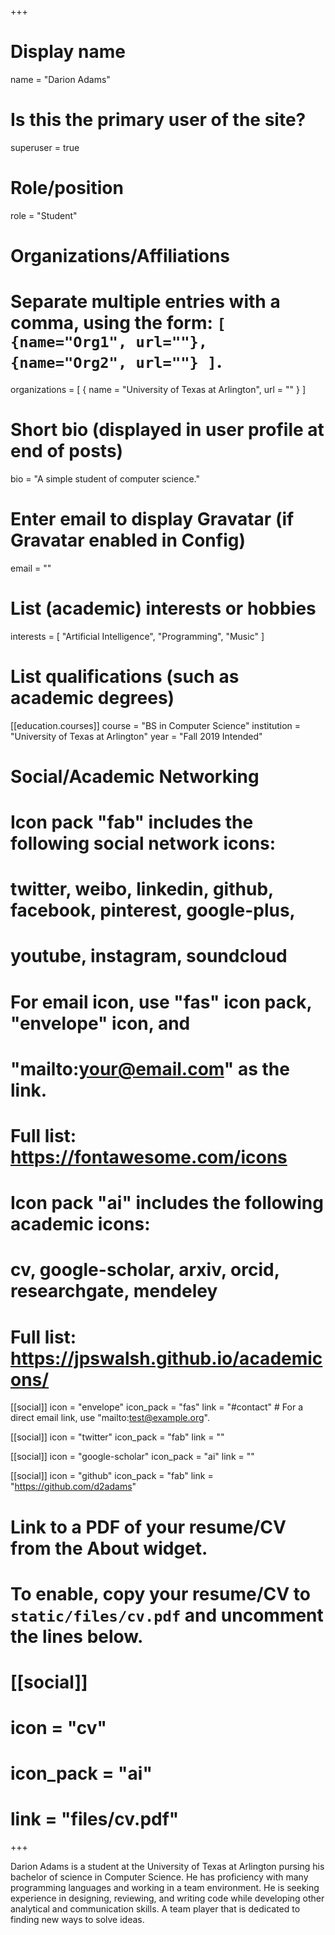 +++
# Display name
name = "Darion Adams"

# Is this the primary user of the site?
superuser = true

# Role/position
role = "Student"

# Organizations/Affiliations
#   Separate multiple entries with a comma, using the form: `[ {name="Org1", url=""}, {name="Org2", url=""} ]`.
organizations = [ { name = "University of Texas at Arlington", url = "" } ]

# Short bio (displayed in user profile at end of posts)
bio = "A simple student of computer science."

# Enter email to display Gravatar (if Gravatar enabled in Config)
email = ""

# List (academic) interests or hobbies
interests = [
  "Artificial Intelligence",
  "Programming",
  "Music"
]

# List qualifications (such as academic degrees)
[[education.courses]]
  course = "BS in Computer Science"
  institution = "University of Texas at Arlington"
  year = "Fall 2019 Intended"

# Social/Academic Networking
#
# Icon pack "fab" includes the following social network icons:
#
#   twitter, weibo, linkedin, github, facebook, pinterest, google-plus,
#   youtube, instagram, soundcloud
#
#   For email icon, use "fas" icon pack, "envelope" icon, and
#   "mailto:your@email.com" as the link.
#
#   Full list: https://fontawesome.com/icons
#
# Icon pack "ai" includes the following academic icons:
#
#   cv, google-scholar, arxiv, orcid, researchgate, mendeley
#
#   Full list: https://jpswalsh.github.io/academicons/

[[social]]
  icon = "envelope"
  icon_pack = "fas"
  link = "#contact"  # For a direct email link, use "mailto:test@example.org".

[[social]]
  icon = "twitter"
  icon_pack = "fab"
  link = ""

[[social]]
  icon = "google-scholar"
  icon_pack = "ai"
  link = ""

[[social]]
  icon = "github"
  icon_pack = "fab"
  link = "https://github.com/d2adams"

# Link to a PDF of your resume/CV from the About widget.
# To enable, copy your resume/CV to `static/files/cv.pdf` and uncomment the lines below.
# [[social]]
#   icon = "cv"
#   icon_pack = "ai"
#   link = "files/cv.pdf"

+++

Darion Adams is a student at the University of Texas at Arlington pursing his bachelor of science in Computer Science.  He has proficiency with many programming languages and working in a team environment.  He is seeking experience in designing, reviewing, and writing code while developing other analytical and communication skills.  A team player that is dedicated to finding new ways to solve ideas.
